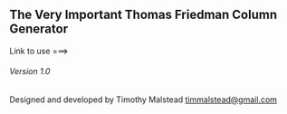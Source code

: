 ## The Very Important Thomas Friedman Column Generator

Link to use ===>

###### Version 1.0

Designed and developed by Timothy Malstead
timmalstead@gmail.com